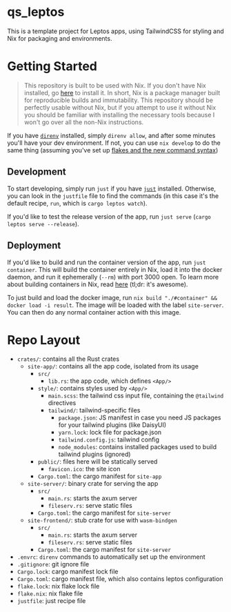 # qs_leptos

This is a template project for Leptos apps, using TailwindCSS for styling and Nix for packaging and environments.

# Getting Started

> This repository is built to be used with Nix. If you don't have Nix installed, go [here](https://nixos.org/download/) to install it. In short, Nix is a package manager built for reproducible builds and immutability. This repository should be perfectly usable without Nix, but if you attempt to use it without Nix you should be familiar with installing the necessary tools because I won't go over all the non-Nix instructions.

If you have [`direnv`](https://direnv.net/) installed, simply `direnv allow`, and after some minutes you'll have your dev environment. If not, you can use `nix develop` to do the same thing (assuming you've set up [flakes and the new command syntax](https://nixos.wiki/wiki/Flakes#Enable_flakes_temporarily))

## Development
To start developing, simply run `just` if you have [`just`](https://github.com/casey/just) installed. Otherwise, you can look in the `justfile` file to find the commands (in this case it's the default recipe, `run`, which is `cargo leptos watch`).

If you'd like to test the release version of the app, run `just serve` (`cargo leptos serve --release`).

## Deployment

If you'd like to build and run the container version of the app, run `just container`. This will build the container entirely in Nix, load it into the docker daemon, and run it ephemerally (`--rm`) with port 3000 open. To learn more about building containers in Nix, read [here](https://thewagner.net/blog/2021/02/25/building-container-images-with-nix/) (tl;dr: it's awesome).

To just build and load the docker image, run `nix build "./#container" && docker load -i result`. The image will be loaded with the label `site-server`. You can then do any normal container action with this image.

# Repo Layout
- `crates/`: contains all the Rust crates
  - `site-app/`: contains all the app code, isolated from its usage
    - `src/`
      - `lib.rs`: the app code, which defines `<App/>`
    - `style/`: contains styles used by `<App/>`
      - `main.scss`: the tailwind css input file, containing the `@tailwind` directives
      - `tailwind/`: tailwind-specific files
        - `package.json`: JS manifest in case you need JS packages for your tailwind plugins (like DaisyUI)
        - `yarn.lock`: lock file for package.json
        - `tailwind.config.js`: tailwind config
        - `node_modules`: contains installed packages used to build tailwind plugins (ignored)
    - `public/`: files here will be statically served
      - `favicon.ico`: the site icon
    - `Cargo.toml`: the cargo manifest for `site-app`
  - `site-server/`: binary crate for serving the app
    - `src/`
      - `main.rs`: starts the axum server
      - `fileserv.rs`: serve static files
    - `Cargo.toml`: the cargo manifest for `site-server`
  - `site-frontend/`: stub crate for use with `wasm-bindgen`
    - `src/`
      - `main.rs`: starts the axum server
      - `fileserv.rs`: serve static files
    - `Cargo.toml`: the cargo manifest for `site-server`
- `.envrc`: `direnv` commands to automatically set up the environment
- `.gitignore`: git ignore file
- `Cargo.lock`: cargo manifest lock file
- `Cargo.toml`: cargo manifest file, which also contains leptos configuration
- `flake.lock`: nix flake lock file
- `flake.nix`: nix flake file
- `justfile`: just recipe file

